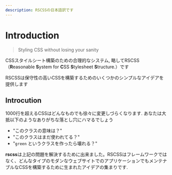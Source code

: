 ```yaml
---
description: RSCSSの日本語訳です
---
```


# Introduction

> Styling CSS without losing your sanity

CSSスタイルシート構築のための合理的なシステム, 略してRSCSS（**R**easonable **S**ystem for **C**SS **S**tylesheet **S**tructure.）です

RSCSSは保守性の高いCSSを構築するためのいくつかのシンプルなアイデアを提供します

## Introcution

1000行を超えるCSSはどんなものでも徐々に変更しづらくなります. あなたは大抵以下のようなありがちな落とし穴にハマるでしょう

* "このクラスの意味は？"
* "このクラスはまだ使われてる？"
* "`green` というクラスを作ったら壊れる？"

**rscss**は上記の問題を解決するために出来ました。RSCSSはフレームワークではなく、どんなタイプのモダンなウェブサイトでのアプリケーションでもメンテナブルなCSSを構築するために生まれたアイデアの集まりです. 

